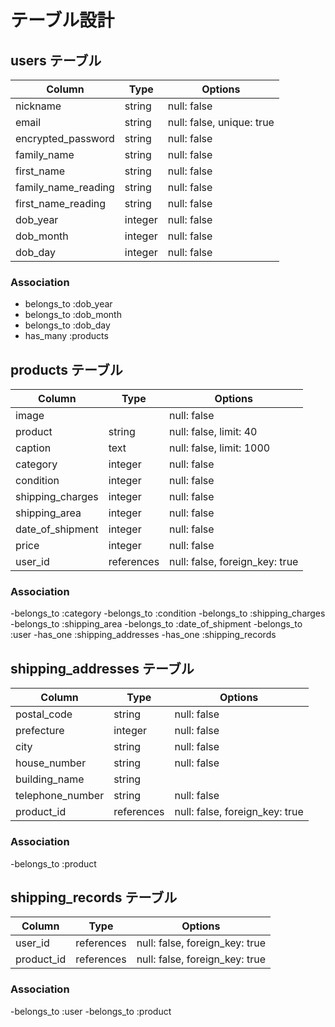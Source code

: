 # テーブル設計

## users テーブル

| Column              | Type    | Options                    |
| ------------------- | ------- | -------------------------- |
| nickname            | string  | null: false                |
| email               | string  | null: false, unique: true  |
| encrypted_password  | string  | null: false                |
| family_name         | string  | null: false                |
| first_name          | string  | null: false                |
| family_name_reading | string  | null: false                |
| first_name_reading  | string  | null: false                |
| dob_year            | integer | null: false                |
| dob_month           | integer | null: false                |
| dob_day             | integer | null: false                |

### Association

- belongs_to :dob_year
- belongs_to :dob_month
- belongs_to :dob_day
- has_many :products


## products テーブル

| Column           | Type       | Options                        |
| ---------------- | ---------- | ------------------------------ |
| image            |            | null: false                    |
| product          | string     | null: false, limit: 40         |
| caption          | text       | null: false, limit: 1000       |
| category         | integer    | null: false                    |
| condition        | integer    | null: false                    |
| shipping_charges | integer    | null: false                    |
| shipping_area    | integer    | null: false                    |
| date_of_shipment | integer    | null: false                    |
| price            | integer    | null: false                    |
| user_id          | references | null: false, foreign_key: true |

### Association

-belongs_to :category
-belongs_to :condition
-belongs_to :shipping_charges
-belongs_to :shipping_area
-belongs_to :date_of_shipment
-belongs_to :user
-has_one :shipping_addresses
-has_one :shipping_records


## shipping_addresses テーブル

| Column           | Type       | Options                        |
| ---------------- | ---------- | ------------------------------ |
| postal_code      | string     | null: false                    |
| prefecture       | integer    | null: false                    |
| city             | string     | null: false                    |
| house_number     | string     | null: false                    |
| building_name    | string     |                                |
| telephone_number | string     | null: false                    |
| product_id       | references | null: false, foreign_key: true |

### Association

-belongs_to :product


## shipping_records テーブル

| Column           | Type       | Options                        |
| ---------------- | ---------- | ------------------------------ |
| user_id          | references | null: false, foreign_key: true |
| product_id       | references | null: false, foreign_key: true |

### Association

-belongs_to :user
-belongs_to :product